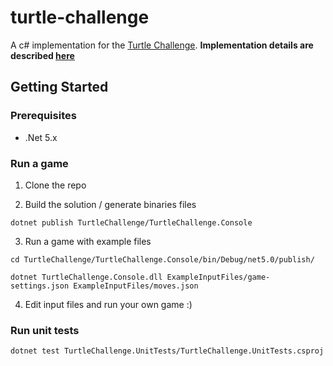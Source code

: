 # turtle-challenge
A c# implementation for the [Turtle Challenge](TurtleChallenge.pdf). **Implementation details are described [here](TurtleChallenge)**

## Getting Started

### Prerequisites

- .Net 5.x

### Run a game

1. Clone the repo


2. Build the solution / generate binaries files

`dotnet publish TurtleChallenge/TurtleChallenge.Console`

3. Run a game with example files
   
`cd TurtleChallenge/TurtleChallenge.Console/bin/Debug/net5.0/publish/`

`dotnet TurtleChallenge.Console.dll ExampleInputFiles/game-settings.json ExampleInputFiles/moves.json`

4. Edit input files and run your own game :)

### Run unit tests

`dotnet test TurtleChallenge.UnitTests/TurtleChallenge.UnitTests.csproj`
